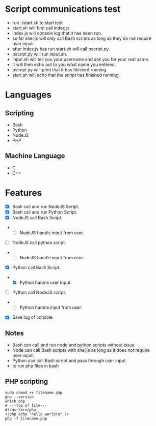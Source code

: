 # Script communications test
- run ./start.sh to start test
- start.sh will first call index.js
- index.js will console log that it has been run.
- so far shelljs will only call Bash scripts as long as they do not require user input.
- after index.js has run start.sh will call pscript.py.
- pscript.py will run input.sh.
- input.sh will tell you your username and ask you for your real name.
- it will then echo out to you what name you entered.
- pscript.py will print that it has finished running.
- start.sh will echo that the script has finished running.

# Languages
## Scripting
- Bash
- Python
- NodeJS
- PHP
## Machine Language
- C
- C++

# Features
- [x] Bash call and run NodeJS Script.
- [x] Bash call and run Python Script.
- [x] NodeJS call Bash Script.
- - [ ] NodeJS handle input from user.
- [ ] NodeJS call python script.
- - [ ] NodeJS handle input from user.
- [x] Python call Bash Script.
- - [x] Python handle user input.
- [ ] Python call NodeJS script.
- - [ ] Python handle input from user.
- [x] Save log of console.

## Notes
- Bash can call and run node and python scripts without issue.
- Node can call Bash scripts with shelljs as long as it does not require user input.
- Python can call Bash script and pass through user input.
- to run php files in bash

## PHP scripting
```
sudo chmod +x filename.php
php --version
which php
# ---top of file---
#!/usr/bin/php
<?php echo "hello world\n" ?>
php -f filename.php
```
